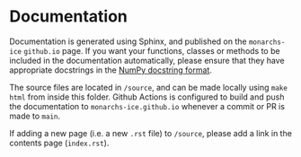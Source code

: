 Documentation 
=============

Documentation is generated using Sphinx, and published on the ``monarchs-ice`` ``github.io`` page.
If you want your functions, classes or methods to be included in the documentation automatically, please 
ensure that they have appropriate docstrings in the [NumPy docstring format](https://numpydoc.readthedocs.io/en/latest/format.html/>).

The source files are located in ``/source``, and can be 
made locally using ``make html`` from inside this folder. Github Actions is configured to build and push the documentation to ``monarchs-ice.github.io``
whenever a commit or PR is made to ``main``.

If adding a new page (i.e. a new ``.rst`` file) to ``/source``, please add a link in the contents page (``index.rst``).
